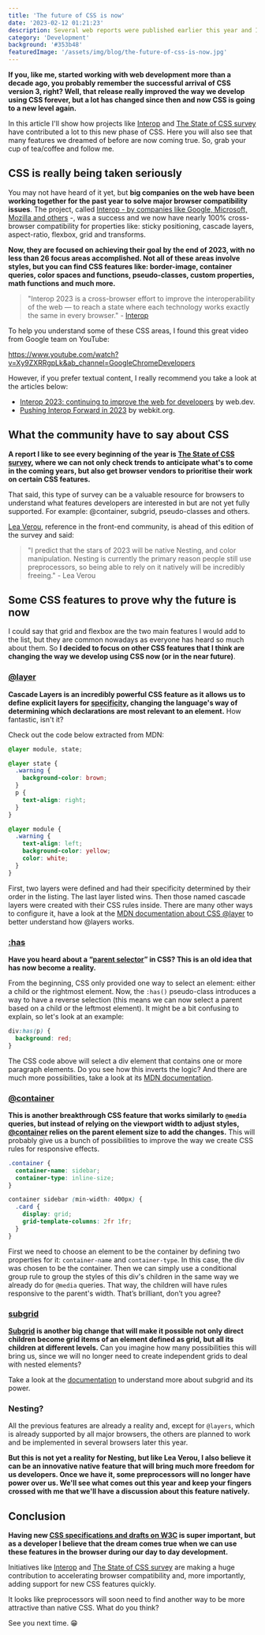 ```yaml
---
title: 'The future of CSS is now'
date: '2023-02-12 01:21:23'
description: Several web reports were published earlier this year and I'll give you a rundown of what's happening around CSS and what are the best features we can look forward to this year.
category: 'Development'
background: '#353b48'
featuredImage: '/assets/img/blog/the-future-of-css-is-now.jpg'
---
```


**If you, like me, started working with web development more than a decade ago, you probably remember the successful arrival of CSS version 3, right? Well, that release really improved the way we develop using CSS forever, but a lot has changed since then and now CSS is going to a new level again.**

In this article I'll show how projects like [Interop](https://wpt.fyi/interop-2023) and [The State of CSS survey](https://2022.stateofcss.com/en-US/) have contributed a lot to this new phase of CSS. Here you will also see that many features we dreamed of before are now coming true. So, grab your cup of tea/coffee and follow me.

## CSS is really being taken seriously

You may not have heard of it yet, but **big companies on the web have been working together for the past year to solve major browser compatibility issues**. The project, called [Interop - by companies like Google, Microsoft, Mozilla and others](https://wpt.fyi/interop-2023) -, was a success and we now have nearly 100% cross-browser compatibility for properties like: sticky positioning, cascade layers, aspect-ratio, flexbox, grid and transforms.

**Now, they are focused on achieving their goal by the end of 2023, with no less than 26 focus areas accomplished. Not all of these areas involve styles, but you can find CSS features like: border-image, container queries, color spaces and functions, pseudo-classes, custom properties, math functions and much more.**

> "Interop 2023 is a cross-browser effort to improve the interoperability of the web — to reach a state where each technology works exactly the same in every browser." - [Interop](https://wpt.fyi/interop-2023)

To help you understand some of these CSS areas, I found this great video from Google team on YouTube:

https://www.youtube.com/watch?v=Xy9ZXRRgpLk&ab_channel=GoogleChromeDevelopers

However, if you prefer textual content, I really recommend you take a look at the articles below:

- [Interop 2023: continuing to improve the web for developers](https://web.dev/interop-2023/) by web.dev.
- [Pushing Interop Forward in 2023](https://webkit.org/blog/13706/interop-2023/) by webkit.org.

## What the community have to say about CSS

**A report I like to see every beginning of the year is [The State of CSS survey](https://2022.stateofcss.com/en-US/), where we can not only check trends to anticipate what's to come in the coming years, but also get browser vendors to prioritise their work on certain CSS features.**

That said, this type of survey can be a valuable resource for browsers to understand what features developers are interested in but are not yet fully supported. For example: @container, subgrid, pseudo-classes and others.

[Lea Verou](https://lea.verou.me/), reference in the front-end community, is ahead of this edition of the survey and said:

> "I predict that the stars of 2023 will be native Nesting, and color manipulation. Nesting is currently the primary reason people still use preprocessors, so being able to rely on it natively will be incredibly freeing." - Lea Verou

## Some CSS features to prove why the future is now

I could say that grid and flexbox are the two main features I would add to the list, but they are common nowadays as everyone has heard so much about them. So **I decided to focus on other CSS features that I think are changing the way we develop using CSS now (or in the near future)**.

### [@layer](https://developer.mozilla.org/en-US/docs/Web/CSS/@layer)

**Cascade Layers is an incredibly powerful CSS feature as it allows us to define explicit layers for [specificity](https://developer.mozilla.org/en-US/docs/Web/CSS/Specificity), changing the language's way of determining which declarations are most relevant to an element.** How fantastic, isn't it?

Check out the code below extracted from MDN:

```css
@layer module, state;

@layer state {
  .warning {
    background-color: brown;
  }
  p {
    text-align: right;
  }
}

@layer module {
  .warning {
    text-align: left;
    background-color: yellow;
    color: white;
  }
}
```

First, two layers were defined and had their specificity determined by their order in the listing. The last layer listed wins. Then those named cascade layers were created with their CSS rules inside. There are many other ways to configure it, have a look at the [MDN documentation about CSS @layer](https://developer.mozilla.org/en-US/docs/Web/CSS/@layer) to better understand how @layers works.

### [:has](https://developer.mozilla.org/en-US/docs/Web/CSS/:has)

**Have you heard about a “[parent selector](https://css-tricks.com/parent-selectors-in-css/)” in CSS? This is an old idea that has now become a reality.**

From the beginning, CSS only provided one way to select an element: either a child or the rightmost element. Now, the `:has()` pseudo-class introduces a way to have a reverse selection (this means we can now select a parent based on a child or the leftmost element). It might be a bit confusing to explain, so let's look at an example:

```css
div:has(p) {
  background: red;
}
```

The CSS code above will select a div element that contains one or more paragraph elements. Do you see how this inverts the logic? And there are much more possibilities, take a look at its [MDN documentation](https://developer.mozilla.org/en-US/docs/Web/CSS/:has).

### [@container](https://developer.mozilla.org/en-US/docs/Web/CSS/@container)

**This is another breakthrough CSS feature that works similarly to `@media` queries, but instead of relying on the viewport width to adjust styles, [@container](https://developer.mozilla.org/en-US/docs/Web/CSS/@container) relies on the parent element size to add the changes.** This will probably give us a bunch of possibilities to improve the way we create CSS rules for responsive effects.

```css
.container {
  container-name: sidebar;
  container-type: inline-size;
}

container sidebar (min-width: 400px) {
  .card {
    display: grid;
    grid-template-columns: 2fr 1fr;
  }
}
```

First we need to choose an element to be the container by defining two properties for it: `container-name` and `container-type`. In this case, the div was chosen to be the container. Then we can simply use a conditional group rule to group the styles of this div's children in the same way we already do for `@media` queries. That way, the children will have rules responsive to the parent's width. That’s brilliant, don’t you agree?

### [subgrid](https://developer.mozilla.org/en-US/docs/Web/CSS/CSS_Grid_Layout/Subgrid)

**[Subgrid](https://developer.mozilla.org/en-US/docs/Web/CSS/CSS_Grid_Layout/Subgrid) is another big change that will make it possible not only direct children become grid items of an element defined as grid, but all its children at different levels.** Can you imagine how many possibilities this will bring us, since we will no longer need to create independent grids to deal with nested elements?

Take a look at the [documentation](https://developer.mozilla.org/en-US/docs/Web/CSS/CSS_Grid_Layout/Subgrid) to understand more about subgrid and its power.

### Nesting?

All the previous features are already a reality and, except for `@layers`, which is already supported by all major browsers, the others are planned to work and be implemented in several browsers later this year.

**But this is not yet a reality for Nesting, but like Lea Verou, I also believe it can be an innovative native feature that will bring much more freedom for us developers. Once we have it, some preprocessors will no longer have power over us. We'll see what comes out this year and keep your fingers crossed with me that we'll have a discussion about this feature natively.**

## Conclusion

**Having new [CSS specifications and drafts on W3C](https://www.w3.org/Style/CSS/current-work.en.html) is super important, but as a developer I believe that the dream comes true when we can use these features in the browser during our day to day development.**

Initiatives like [Interop](https://wpt.fyi/interop-2023) and [The State of CSS survey](https://2022.stateofcss.com/en-US/) are making a huge contribution to accelerating browser compatibility and, more importantly, adding support for new CSS features quickly.

It looks like preprocessors will soon need to find another way to be more attractive than native CSS. What do you think?

See you next time. 😁
